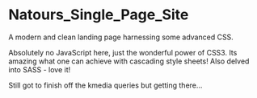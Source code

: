 # Natours_Single_Page_Site
A modern and clean landing page harnessing some advanced CSS.

Absolutely no JavaScript here, just the wonderful power of CSS3. Its amazing what one can achieve with cascading style sheets!
Also delved into SASS - love it!

Still got to finish off the kmedia queries but getting there...

